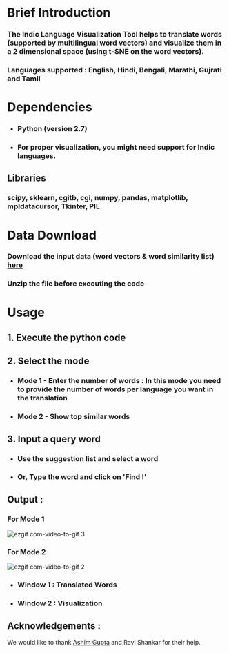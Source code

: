 # Brief Introduction
### The Indic Language Visualization Tool helps to translate words (supported by multilingual word vectors) and visualize them in a 2 dimensional space (using t-SNE on the word vectors).
### Languages supported : English, Hindi, Bengali, Marathi, Gujrati and Tamil

# Dependencies

- ### Python (version 2.7) 
- ### For proper visualization, you might need support for Indic languages.

## Libraries
### scipy, sklearn, cgitb, cgi, numpy, pandas, matplotlib, mpldatacursor, Tkinter, PIL

# Data Download
### Download the input data (word vectors & word similarity list) [here](cse.iitkgp.ac.in/~paheli.bh/vectors_and_sim.zip)
### Unzip the file before executing the code

# Usage
## 1. Execute the python code
## 2. Select the mode

- ### Mode 1 - Enter the number of words : In this mode you need to provide the number of words per language you want in the translation

- ### Mode 2 - Show top similar words

## 3.  Input a query word

- ### Use the suggestion list and select a word 

- ### Or, Type the word and click on 'Find !'


## Output : 
### For Mode 1 
![ezgif com-video-to-gif 3](https://user-images.githubusercontent.com/13216636/34007313-4f1650f8-e127-11e7-9bf4-6e2401102a2f.gif)


### For Mode 2 
![ezgif com-video-to-gif 2](https://user-images.githubusercontent.com/13216636/34006401-34b0651c-e124-11e7-9e6d-9df6b21b5180.gif)


- ### Window 1 : Translated Words
- ### Window 2 : Visualization

## Acknowledgements :
We would like to thank [Ashim Gupta](https://github.com/ashim95) and Ravi Shankar for their help.
